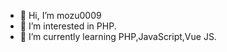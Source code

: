 - 👋 Hi, I’m mozu0009
- 👀 I’m interested in PHP.
- 🌱 I’m currently learning PHP,JavaScript,Vue JS.

<!---
mozu0009/mozu0009 is a ✨ special ✨ repository because its `README.md` (this file) appears on your GitHub profile.
You can click the Preview link to take a look at your changes.
--->
